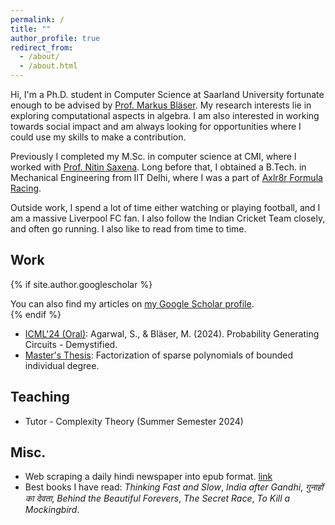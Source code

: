 ```yaml
---
permalink: /
title: ""
author_profile: true
redirect_from: 
  - /about/
  - /about.html
---
```


Hi, I'm a Ph.D. student in Computer Science at Saarland University fortunate enough to be advised by [Prof. Markus Bl&auml;ser](https://cc.cs.uni-saarland.de/). My research interests lie in exploring computational aspects in algebra. I am also interested in working towards social impact and am always looking for opportunities where I could use my skills to make a contribution.

Previously I completed my M.Sc. in computer science at CMI, where I worked with [Prof. Nitin Saxena](https://www.cse.iitk.ac.in/users/nitin/). Long before that, I obtained a B.Tech. in Mechanical Engineering from IIT Delhi, where I was a part of [Axlr8r Formula Racing](https://automobileclub.iitd.ac.in/). 

Outside work, I spend a lot of time either watching or playing football, and I am a massive Liverpool FC fan. I also follow the Indian Cricket Team closely, and often go running. I also like to read from time to time.

Work
------

{% if site.author.googlescholar %}
  <div class="wordwrap">You can also find my articles on <a href="{{site.author.googlescholar}}">my Google Scholar profile</a>.</div>
{% endif %}

* [ICML'24 (Oral)](https://arxiv.org/pdf/2404.02912.pdf): Agarwal, S., & Bläser, M. (2024). Probability Generating Circuits - Demystified.
* [Master's Thesis](https://www.cse.iitk.ac.in/users/nitin/theses/agarwal-2022.pdf): Factorization of sparse polynomials of bounded individual degree.

Teaching
------
* Tutor - Complexity Theory (Summer Semester 2024)

Misc.
------
* Web scraping a daily hindi newspaper into epub format. [link](https://github.com/sanyamagarwal7/Dainik_Bhaskar_newspaper_in_epub_format.git)
* Best books I have read: _Thinking Fast and Slow_, _India after Gandhi_, _गुनाहों का देवता_, _Behind the Beautiful Forevers_, _The Secret Race_, _To Kill a Mockingbird_.
